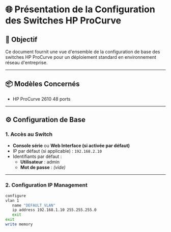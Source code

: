 # 🌐 Présentation de la Configuration des Switches HP ProCurve

## 🧾 Objectif

Ce document fournit une vue d'ensemble de la configuration de base des switches HP ProCurve pour un déploiement standard en environnement réseau d'entreprise.

---

## 📦 Modèles Concernés

- HP ProCurve 2610 48 ports

---

## ⚙️ Configuration de Base

### 1. Accès au Switch

- **Console série** ou **Web Interface (si activée par défaut)**
- IP par défaut (si applicable) : `192.168.2.10`
- Identifiants par défaut :
  - **Utilisateur** : admin
  - **Mot de passe** : *(vide)*

---

### 2. Configuration IP Management

```bash
configure
vlan 1
   name "DEFAULT_VLAN"
   ip address 192.168.1.10 255.255.255.0
   exit
exit
write memory
